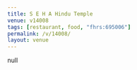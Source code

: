 ```yaml
---
title: S E H A Hindu Temple
venue: v14008
tags: [restaurant, food, "fhrs:695006"]
permalink: /v/14008/
layout: venue
---
```

null